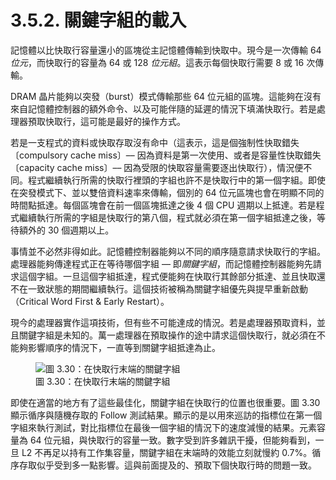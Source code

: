 # 3.5.2. 關鍵字組的載入

記憶體以比快取行容量還小的區塊從主記憶體傳輸到快取中。現今是一次傳輸 64 *位元*，而快取行的容量為 64 或 128 *位元組*。這表示每個快取行需要 8 或 16 次傳輸。

DRAM 晶片能夠以突發（burst）模式傳輸那些 64 位元組的區塊。這能夠在沒有來自記憶體控制器的額外命令、以及可能伴隨的延遲的情況下填滿快取行。若是處理器預取快取行，這可能是最好的操作方式。

若是一支程式的資料或快取存取沒有命中（這表示，這是個強制性快取錯失〔compulsory cache miss〕–– 因為資料是第一次使用、或者是容量性快取錯失〔capacity cache miss〕–– 因為受限的快取容量需要逐出快取行），情況便不同。程式繼續執行所需的快取行裡頭的字組也許不是快取行中的第一個字組。即使在突發模式下、並以雙倍資料速率來傳輸，個別的 64 位元區塊也會在明顯不同的時間點抵達。每個區塊會在前一個區塊抵達之後 4 個 CPU 週期以上抵達。若是程式繼續執行所需的字組是快取行的第八個，程式就必須在第一個字組抵達之後，等待額外的 30 個週期以上。

事情並不必然非得如此。記憶體控制器能夠以不同的順序隨意請求快取行的字組。處理器能夠傳達程式正在等待哪個字組 –– 即*關鍵字組*，而記憶體控制器能夠先請求這個字組。一旦這個字組抵達，程式便能夠在快取行其餘部分抵達、並且快取還不在一致狀態的期間繼續執行。這個技術被稱為關鍵字組優先與提早重新啟動（Critical Word First & Early Restart）。

現今的處理器實作這項技術，但有些不可能達成的情況。若是處理器預取資料，並且關鍵字組是未知的。萬一處理器在預取操作的途中請求這個快取行，就必須在不能夠影響順序的情況下，一直等到關鍵字組抵達為止。

<figure>
  <img src="../../assets/figure-3.30.png" alt="圖 3.30：在快取行末端的關鍵字組">
  <figcaption>圖 3.30：在快取行末端的關鍵字組</figcaption>
</figure>

即使在適當的地方有了這些最佳化，關鍵字組在快取行的位置也很重要。圖 3.30 顯示循序與隨機存取的 Follow 測試結果。顯示的是以用來巡訪的指標位在第一個字組來執行測試，對比指標位在最後一個字組的情況下的速度減慢的結果。元素容量為 64 位元組，與快取行的容量一致。數字受到許多雜訊干擾，但能夠看到，一旦 L2 不再足以持有工作集容量，關鍵字組在末端時的效能立刻就慢約 0.7%。循序存取似乎受到多一點影響。這與前面提及的、預取下個快取行時的問題一致。

